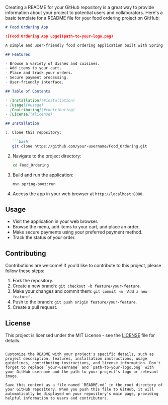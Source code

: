 Creating a README for your GitHub repository is a great way to provide information about your project to potential users and collaborators. Here's a basic template for a README file for your food ordering project on GitHub:

```markdown
# Food Ordering App

![Food Ordering App Logo](path-to-your-logo.png)

A simple and user-friendly food ordering application built with Spring Boot.

## Features

- Browse a variety of dishes and cuisines.
- Add items to your cart.
- Place and track your orders.
- Secure payment processing.
- User-friendly interface.

## Table of Contents

- [Installation](#installation)
- [Usage](#usage)
- [Contributing](#contributing)
- [License](#license)

## Installation

1. Clone this repository:

   ```bash
   git clone https://github.com/your-username/Food_Ordering.git
   ```

2. Navigate to the project directory:

   ```bash
   cd Food_Ordering
   ```

3. Build and run the application:

   ```bash
   mvn spring-boot:run
   ```

4. Access the app in your web browser at `http://localhost:8080`.

## Usage

- Visit the application in your web browser.
- Browse the menu, add items to your cart, and place an order.
- Make secure payments using your preferred payment method.
- Track the status of your order.

## Contributing

Contributions are welcome! If you'd like to contribute to this project, please follow these steps:

1. Fork the repository.
2. Create a new branch: `git checkout -b feature/your-feature`.
3. Make your changes and commit them: `git commit -m 'Add a new feature'`.
4. Push to the branch: `git push origin feature/your-feature`.
5. Create a pull request.

## License

This project is licensed under the MIT License - see the [LICENSE](LICENSE) file for details.
```

Customize the README with your project's specific details, such as project description, features, installation instructions, usage guidelines, contributing instructions, and license information. Don't forget to replace `your-username` and `path-to-your-logo.png` with your GitHub username and the path to your project's logo or relevant image.

Save this content as a file named `README.md` in the root directory of your GitHub repository. When you push this file to GitHub, it will automatically be displayed on your repository's main page, providing helpful information to users and contributors.
